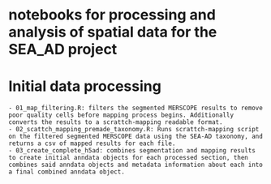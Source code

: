 # notebooks for processing and analysis of spatial data for the SEA_AD project

# Initial data processing
	- 01_map_filtering.R: filters the segmented MERSCOPE results to remove poor quality cells before mapping process begins. Additionally converts the results to a scrattch-mapping readable format.
	- 02_scattch_mapping_premade_taxonomy.R: Runs scrattch-mapping script on the filtered segmented MERSCOPE data using the SEA-AD taxonomy, and returns a csv of mapped results for each file.
	- 03_create_complete_h5ad: combines segmentation and mapping results to create initial anndata objects for each processed section, then combines said anndata objects and metadata information about each into a final combined anndata object.
